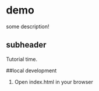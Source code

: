 # demo

some description!

## subheader

Tutorial time.

##local development

1. Open index.html in your browser